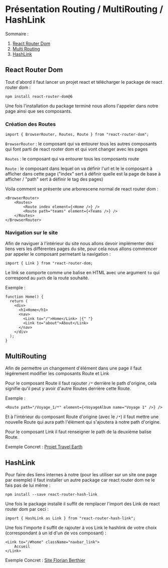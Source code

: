 # Présentation Routing / MultiRouting / HashLink

Sommaire :
1. [React Router Dom](#react-router-dom)
2. [Multi Routing](#multirouting)
3. [HashLink](#hashlink)

## React Router Dom

Tout d'abord il faut lancer un projet react et télécharger le package de react router dom :

`npm install react-router-dom@6`

Une fois l'installation du package terminé nous allons l'appeler dans notre page ainsi que ses composants.

### Création des Routes

`import { BrowserRouter, Routes, Route } from "react-router-dom";`

`BrowserRouter` : le composant qui va entourer tous les autres composants qui font parti de react rooter dom et qui vont changer avec les pages

`Routes` : le composant qui va entourer tous les composants route

`Route` : le composant dans lequel on va définir l'url et le le composant à afficher dans cette page ("index" sert à définir quelle est la page de base à afficher / "path" sert à définir le tag des pages)

Voila comment se présente une arborescene normal de react router dom :

```
<BrowserRouter>
    <Routes>
        <Route index element={<Home />} />
        <Route path="teams" element={<Teams />} />
    </Routes>
</BrowserRouter>
```

### Navigation sur le site

Afin de naviguer à l'intérieur du site nous allons devoir implémenter des liens vers les différentes pages du site, pour cela nous allons commencer par appeler le composant permetant la navigation :

`import { Link } from "react-router-dom;`

Le link se comporte comme une balise <a> en HTML avec une argument `to` qui correspond au `path` de la route souhaité.

Exemple :

```
function Home() {
  return (
    <div>
      <h1>Home</h1>
      <nav>
        <Link to="/">Home</Link> |{" "}
        <Link to="about">About</Link>
      </nav>
    </div>
  );
}
```
## MultiRouting

Afin de permettre un changement d'élément dans une page il faut légérement modifier les composants Route et Link

Pour le composant Route il faut rajouter `/*` derrière le path d'origine, cela signifie qu'il peut y avoir d'autre Routes derrière cette Route.

Exemple :

`<Route path="/Voyage_1/*" element={<VoyageAlbum name="Voyage 1" />} />`

Et à l'intérieur du composant Route d'origine (avec le `/*`) il faut mettre une nouvelle Route qui aura path l'élément qui s'ajoutera à notre path d'origine.

Pour le composant Link il faut renseigner le path de la deuxième balise Route.

Exemple Concret : [Projet Travel Earth](https://github.com/ynov-b3-dev-web/travel-earth-front)

## HashLink

Pour faire des liens internes à notre (pour les utiliser sur un site one page par exemple) il faut installer un autre package car react router dom ne le fais pas de lui même :

`npm install --save react-router-hash-link`

Une fois le package installé il suffit de remplacer l'import des Link de react router dom par ceci :

`import { HashLink as Link } from "react-router-hash-link";`

Une fois l'importe il suffit de rajouter à vos Link le hashlink de votre choix (correspondant à un id d'un de vos composant) :

```
<Link to="/#home" className="navbar_link">
	Accueil
</Link>
```

Exemple Concret : [Site Florian Berthier](https://github.com/Orthoceras69/florian-berthier-website)
